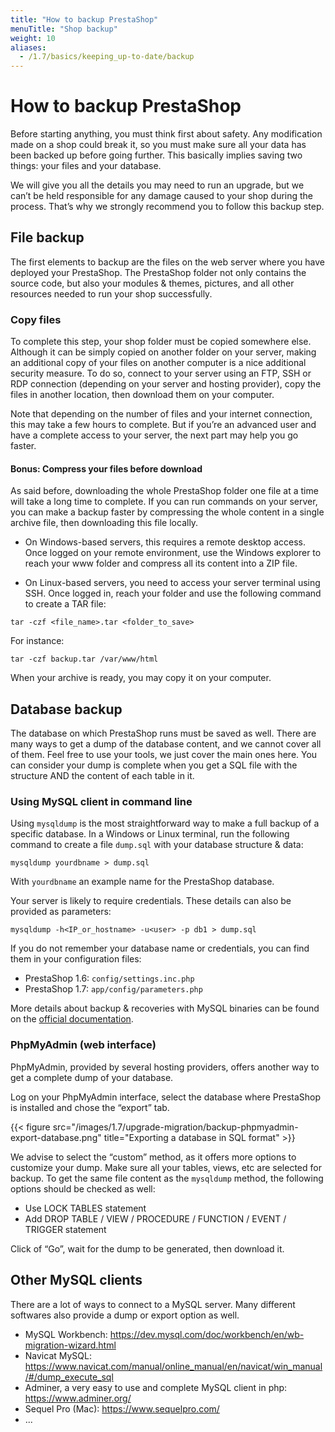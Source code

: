 ```yaml
---
title: "How to backup PrestaShop"
menuTitle: "Shop backup"
weight: 10
aliases:
  - /1.7/basics/keeping_up-to-date/backup
---
```


# How to backup PrestaShop

Before starting anything, you must think first about safety.
Any modification made on a shop could break it, so you must make sure all your data has been backed up before going further. This basically implies saving two things: your files and your database.

We will give you all the details you may need to run an upgrade, but we can’t be held responsible for any damage caused to your shop during the process. That’s why we strongly recommend you to follow this backup step.

## File backup

The first elements to backup are the files on the web server where you have deployed your PrestaShop. The PrestaShop folder not only contains the source code, but also your modules & themes, pictures, and all other resources needed to run your shop successfully.

### Copy files

To complete this step, your shop folder must be copied somewhere else. Although it can be simply copied on another folder on your server, making an additional copy of your files on another computer is a nice additional security measure. To do so, connect to your server using an FTP, SSH or RDP connection (depending on your server and hosting provider), copy the files in another location, then download them on your computer.

Note that depending on the number of files and your internet connection, this may take a few hours to complete. But if you’re an advanced user and have a complete access to your server, the next part may help you go faster.

#### Bonus: Compress your files before download

As said before, downloading the whole PrestaShop folder one file at a time will take a long time to complete.
If you can run commands on your server, you can make a backup faster by compressing the whole content in a single archive file, then downloading this file locally.

* On Windows-based servers, this requires a remote desktop access. Once logged on your remote environment, use the Windows explorer to reach your www folder and compress all its content into a ZIP file.

* On Linux-based servers, you need to access your server terminal using SSH. Once logged in, reach your folder and use the following command to create a TAR file:

```
tar -czf <file_name>.tar <folder_to_save>
```

For instance:
```
tar -czf backup.tar /var/www/html
```

When your archive is ready, you may copy it on your computer.


## Database backup

The database on which PrestaShop runs must be saved as well. There are many ways to get a dump of the database content, and we cannot cover all of them. Feel free to use your tools, we just cover the main ones here. You can consider your dump is complete when you get a SQL file with the structure AND the content of each table in it.

### Using MySQL client in command line

Using `mysqldump` is the most straightforward way to make a full backup of a specific database.
In a Windows or Linux terminal, run the following command to create a file `dump.sql` with your database structure & data:

```
mysqldump yourdbname > dump.sql
```
With `yourdbname` an example name for the PrestaShop database.

Your server is likely to require credentials. These details can also be provided as parameters:
```
mysqldump -h<IP_or_hostname> -u<user> -p db1 > dump.sql
```

If you do not remember your database name or credentials, you can find them in your configuration files:

* PrestaShop 1.6: `config/settings.inc.php`
* PrestaShop 1.7: `app/config/parameters.php`

More details about backup & recoveries with MySQL binaries can be found on the [official documentation](https://dev.mysql.com/doc/refman/5.7/en/backup-and-recovery.html).

### PhpMyAdmin (web interface)

PhpMyAdmin, provided by several hosting providers, offers another way to get a complete dump of your database.

Log on your PhpMyAdmin interface, select the database where PrestaShop is installed and chose the “export” tab.

{{< figure src="/images/1.7/upgrade-migration/backup-phpmyadmin-export-database.png" title="Exporting a database in SQL format" >}}

We advise to select the “custom” method, as it offers more options to customize your dump. Make sure all your tables, views, etc are selected for backup.
To get the same file content as the `mysqldump` method, the following options should be checked as well:

* Use LOCK TABLES statement
* Add DROP TABLE / VIEW / PROCEDURE / FUNCTION / EVENT / TRIGGER statement

Click of “Go”, wait for the dump to be generated, then download it.

## Other MySQL clients

There are a lot of ways to connect to a MySQL server. Many different softwares also provide a dump or export option as well.

* MySQL Workbench: https://dev.mysql.com/doc/workbench/en/wb-migration-wizard.html
* Navicat MySQL: https://www.navicat.com/manual/online_manual/en/navicat/win_manual/#/dump_execute_sql
* Adminer, a very easy to use and complete MySQL client in php: https://www.adminer.org/
* Sequel Pro (Mac): https://www.sequelpro.com/
* ...
